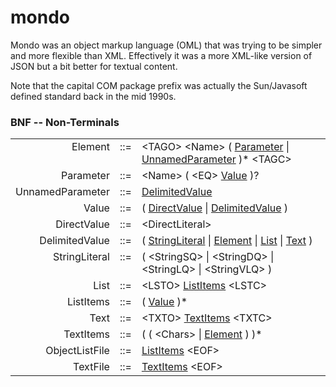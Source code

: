 mondo
=====

Mondo was an object markup language (OML) that was trying to be simpler and more flexible than XML.  Effectively it was a more XML-like version of JSON but a bit better for textual content.

Note that the capital COM package prefix was actually the Sun/Javasoft defined standard back in the mid 1990s.


### BNF -- Non-Terminals
<TABLE>
<TR>
<TD ALIGN=RIGHT VALIGN=BASELINE><A NAME="prod1">Element</A></TD>
<TD ALIGN=CENTER VALIGN=BASELINE>::=</TD>
<TD ALIGN=LEFT VALIGN=BASELINE>&lt;TAGO&gt; &lt;Name&gt; ( <A HREF="#prod2">Parameter</A> | <A HREF="#prod3">UnnamedParameter</A> )* &lt;TAGC&gt;</TD>
</TR>
<TR>
<TD ALIGN=RIGHT VALIGN=BASELINE><A NAME="prod2">Parameter</A></TD>
<TD ALIGN=CENTER VALIGN=BASELINE>::=</TD>
<TD ALIGN=LEFT VALIGN=BASELINE>&lt;Name&gt; ( &lt;EQ&gt; <A HREF="#prod4">Value</A> )?</TD>
</TR>
<TR>
<TD ALIGN=RIGHT VALIGN=BASELINE><A NAME="prod3">UnnamedParameter</A></TD>
<TD ALIGN=CENTER VALIGN=BASELINE>::=</TD>
<TD ALIGN=LEFT VALIGN=BASELINE><A HREF="#prod5">DelimitedValue</A></TD>
</TR>
<TR>
<TD ALIGN=RIGHT VALIGN=BASELINE><A NAME="prod4">Value</A></TD>
<TD ALIGN=CENTER VALIGN=BASELINE>::=</TD>
<TD ALIGN=LEFT VALIGN=BASELINE>( <A HREF="#prod6">DirectValue</A> | <A HREF="#prod5">DelimitedValue</A> )</TD>
</TR>
<TR>
<TD ALIGN=RIGHT VALIGN=BASELINE><A NAME="prod6">DirectValue</A></TD>
<TD ALIGN=CENTER VALIGN=BASELINE>::=</TD>
<TD ALIGN=LEFT VALIGN=BASELINE>&lt;DirectLiteral&gt;</TD>
</TR>
<TR>
<TD ALIGN=RIGHT VALIGN=BASELINE><A NAME="prod5">DelimitedValue</A></TD>
<TD ALIGN=CENTER VALIGN=BASELINE>::=</TD>
<TD ALIGN=LEFT VALIGN=BASELINE>( <A HREF="#prod7">StringLiteral</A> | <A HREF="#prod1">Element</A> | <A HREF="#prod8">List</A> | <A HREF="#prod9">Text</A> )</TD>
</TR>
<TR>
<TD ALIGN=RIGHT VALIGN=BASELINE><A NAME="prod7">StringLiteral</A></TD>
<TD ALIGN=CENTER VALIGN=BASELINE>::=</TD>
<TD ALIGN=LEFT VALIGN=BASELINE>( &lt;StringSQ&gt; | &lt;StringDQ&gt; | &lt;StringLQ&gt; | &lt;StringVLQ&gt; )</TD>
</TR>
<TR>
<TD ALIGN=RIGHT VALIGN=BASELINE><A NAME="prod8">List</A></TD>
<TD ALIGN=CENTER VALIGN=BASELINE>::=</TD>
<TD ALIGN=LEFT VALIGN=BASELINE>&lt;LSTO&gt; <A HREF="#prod10">ListItems</A> &lt;LSTC&gt;</TD>
</TR>
<TR>
<TD ALIGN=RIGHT VALIGN=BASELINE><A NAME="prod10">ListItems</A></TD>
<TD ALIGN=CENTER VALIGN=BASELINE>::=</TD>
<TD ALIGN=LEFT VALIGN=BASELINE>( <A HREF="#prod4">Value</A> )*</TD>
</TR>
<TR>
<TD ALIGN=RIGHT VALIGN=BASELINE><A NAME="prod9">Text</A></TD>
<TD ALIGN=CENTER VALIGN=BASELINE>::=</TD>
<TD ALIGN=LEFT VALIGN=BASELINE>&lt;TXTO&gt; <A HREF="#prod11">TextItems</A> &lt;TXTC&gt;</TD>
</TR>
<TR>
<TD ALIGN=RIGHT VALIGN=BASELINE><A NAME="prod11">TextItems</A></TD>
<TD ALIGN=CENTER VALIGN=BASELINE>::=</TD>
<TD ALIGN=LEFT VALIGN=BASELINE>( ( &lt;Chars&gt; | <A HREF="#prod1">Element</A> ) )*</TD>
</TR>
<TR>
<TD ALIGN=RIGHT VALIGN=BASELINE><A NAME="prod12">ObjectListFile</A></TD>
<TD ALIGN=CENTER VALIGN=BASELINE>::=</TD>
<TD ALIGN=LEFT VALIGN=BASELINE><A HREF="#prod10">ListItems</A> &lt;EOF&gt;</TD>
</TR>
<TR>
<TD ALIGN=RIGHT VALIGN=BASELINE><A NAME="prod13">TextFile</A></TD>
<TD ALIGN=CENTER VALIGN=BASELINE>::=</TD>
<TD ALIGN=LEFT VALIGN=BASELINE><A HREF="#prod11">TextItems</A> &lt;EOF&gt;</TD>
</TR>
</TABLE>
